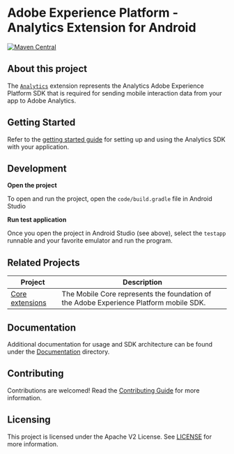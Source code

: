 # Adobe Experience Platform - Analytics Extension for Android

[![Maven Central](https://img.shields.io/maven-central/v/com.adobe.marketing.mobile/analytics.svg?logo=android&logoColor=white&label=analytics)](https://mvnrepository.com/artifact/com.adobe.marketing.mobile/analytics)

## About this project

The [`Analytics`](https://developer.adobe.com/client-sdks/documentation/adobe-analytics/) extension represents the Analytics Adobe Experience Platform SDK that is required for sending mobile interaction data from your app to Adobe Analytics.

## Getting Started

Refer to the [getting started guide](./Documentation/getting-started.md) for setting up and using the Analytics SDK with your application.

## Development

**Open the project**

To open and run the project, open the `code/build.gradle` file in Android Studio

**Run test application**

Once you open the project in Android Studio (see above), select the `testapp` runnable and your favorite emulator and run the program.

## Related Projects

| Project                                                         | Description                                                                            |
| --------------------------------------------------------------- | -------------------------------------------------------------------------------------- |
| [Core extensions](https://github.com/adobe/aepsdk-core-android) | The Mobile Core represents the foundation of the Adobe Experience Platform mobile SDK. |

## Documentation

Additional documentation for usage and SDK architecture can be found under the [Documentation](Documentation) directory.

## Contributing

Contributions are welcomed! Read the [Contributing Guide](./.github/CONTRIBUTING.md) for more information.

## Licensing

This project is licensed under the Apache V2 License. See [LICENSE](LICENSE) for more information.
